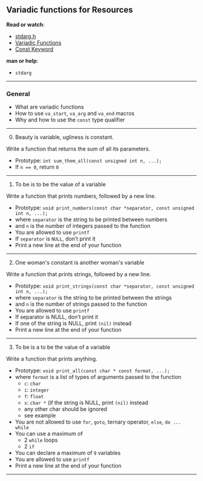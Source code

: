 Variadic functions for Resources
--------------------------------

**Read or watch**:

*   [stdarg.h](https://en.wikipedia.org/wiki/Stdarg.h "stdarg.h")
*   [Variadic Functions](https://www.gnu.org/software/libc/manual/html_node/Variadic-Functions.html "Variadic Functions")
*   [Const Keyword](https://www.youtube.com/watch?v=1W4oyuOdXv8 "Const Keyword")

**man or help**:

*   `stdarg`

--------------------------------------------------------

### General

*   What are variadic functions
*   How to use `va_start`, `va_arg` and `va_end` macros
*   Why and how to use the `const` type qualifier

-----------------------

0. Beauty is variable, ugliness is constant.

Write a function that returns the sum of all its parameters.

*   Prototype: `int sum_them_all(const unsigned int n, ...);`
*   If `n == 0`, return `0`

--------------

 1. To be is to be the value of a variable

Write a function that prints numbers, followed by a new line.

*   Prototype: `void print_numbers(const char *separator, const unsigned int n, ...);`
*   where `separator` is the string to be printed between numbers
*   and `n` is the number of integers passed to the function
*   You are allowed to use `printf`
*   If `separator` is `NULL`, don’t print it
*   Print a new line at the end of your function

--------------------------------------------

 2. One woman's constant is another woman's variable

Write a function that prints strings, followed by a new line.

*   Prototype: `void print_strings(const char *separator, const unsigned int n, ...);`
*   where `separator` is the string to be printed between the strings
*   and `n` is the number of strings passed to the function
*   You are allowed to use `printf`
*   If separator is NULL, don’t print it
*   If one of the string is NULL, print `(nil)` instead
*   Print a new line at the end of your function

-----------
 
3. To be is a to be the value of a variable

Write a function that prints anything.

*   Prototype: `void print_all(const char * const format, ...);`
*   where `format` is a list of types of arguments passed to the function
    *   `c`: `char`
    *   `i`: `integer`
    *   `f`: `float`
    *   `s`: `char *` (if the string is NULL, print `(nil)` instead
    *   any other char should be ignored
    *   see example
*   You are not allowed to use `for`, `goto`, ternary operator, `else`, `do ... while`
*   You can use a maximum of
    *   2 `while` loops
    *   2 `if`
*   You can declare a maximum of `9` variables
*   You are allowed to use `printf`
*   Print a new line at the end of your function

------------------
